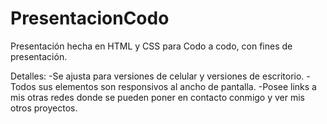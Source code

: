 # PresentacionCodo
Presentación hecha en HTML y CSS para Codo a codo, con fines de presentación.

Detalles:
-Se ajusta para versiones de celular y versiones de escritorio.
-Todos sus elementos son responsivos al ancho de pantalla.
-Posee links a mis otras redes donde se pueden poner en contacto conmigo y ver mis otros proyectos.
